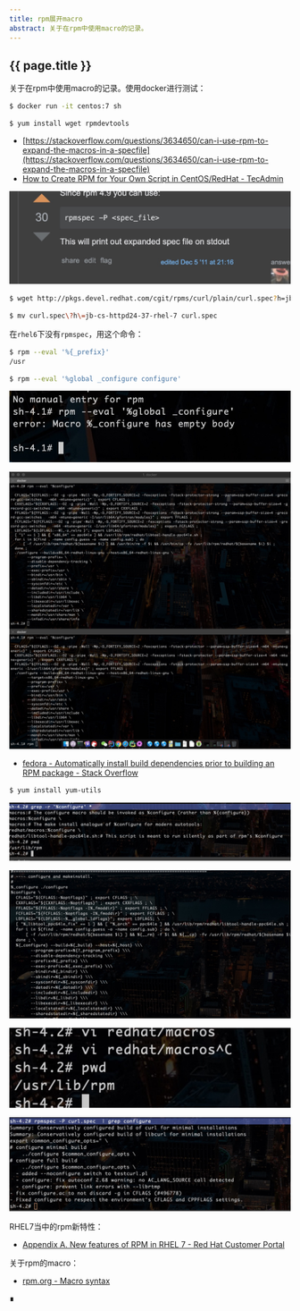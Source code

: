 ```yaml
---
title: rpm展开macro
abstract: 关于在rpm中使用macro的记录。
---
```


## {{ page.title }}

关于在rpm中使用macro的记录。使用docker进行测试：

```bash
$ docker run -it centos:7 sh
```

```bash
$ yum install wget rpmdevtools
```

* [https://stackoverflow.com/questions/3634650/can-i-use-rpm-to-expand-the-macros-in-a-specfile](https://stackoverflow.com/questions/3634650/can-i-use-rpm-to-expand-the-macros-in-a-specfile) 
* [How to Create RPM for Your Own Script in CentOS/RedHat - TecAdmin](https://tecadmin.net/create-rpm-of-your-own-script-in-centosredhat/)

![](https://raw.githubusercontent.com/liweinan/blogpic2019_ii/master/jun07/E1E898A5-D9C6-4B86-BDC0-2FAEAF738BC1.png)

```bash
$ wget http://pkgs.devel.redhat.com/cgit/rpms/curl/plain/curl.spec?h=jb-cs-httpd24-37-rhel-7
```

```bash
$ mv curl.spec\?h\=jb-cs-httpd24-37-rhel-7 curl.spec
```

在`rhel6`下没有`rpmspec`，用这个命令：

```bash
$ rpm --eval '%{_prefix}'
/usr
```

```bash
$ rpm --eval '%global _configure configure'
```

![](https://raw.githubusercontent.com/liweinan/blogpic2019_ii/master/jun07/881559823494_.pic.jpg)

![](https://raw.githubusercontent.com/liweinan/blogpic2019_ii/master/jun07/A04415A2-3CFC-4490-8F6B-8675BDA34247.png)

* [fedora - Automatically install build dependencies prior to building an RPM package - Stack Overflow](https://stackoverflow.com/questions/13227162/automatically-install-build-dependencies-prior-to-building-an-rpm-package)

```bash
$ yum install yum-utils
```

![](https://raw.githubusercontent.com/liweinan/blogpic2019_ii/master/jun07/D122B334-B8D7-42D2-B9F0-11C3B24D2D81.png)

![](https://raw.githubusercontent.com/liweinan/blogpic2019_ii/master/jun07/004195C0-26B2-48C8-B188-BF6C2E6AAC0D.png)

![](https://raw.githubusercontent.com/liweinan/blogpic2019_ii/master/jun07/C41C98E7-F165-42AA-8F7D-6D8EF9B3A0D8.png)

![](https://raw.githubusercontent.com/liweinan/blogpic2019_ii/master/jun07/C8FBE4C0-475B-4E13-B578-A15B6251B393.png)

RHEL7当中的rpm新特性：

* [Appendix A. New features of RPM in RHEL 7 - Red Hat Customer Portal](https://access.redhat.com/documentation/en-us/red_hat_enterprise_linux/7/html/rpm_packaging_guide/new_features_of_rpm_in_rhel_7)

关于rpm的macro：

* [rpm.org - Macro syntax](https://rpm.org/user_doc/macros.html)

∎
